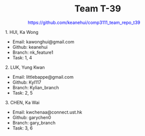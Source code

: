 <h1 style="width:100%; padding-left:44%;">
	Team T-39
</h1>

<p style="width:100%; text-align:center; color:blue;">https://github.com/keanehui/comp3111_team_repo_t39</p>

<p>1. HUI, Ka Wong</p>
<ul>
	<li>Email: kawonghui@gmail.com</li>
	<li>Github: keanehui</li>
	<li>Branch: nk_feature1</li>
	<li>Task: 1, 4</li>
</ul>

<p>2. LUK, Yung Kwan</p>
<ul>
	<li>Email: littlebappe@gmail.com</li>
	<li>Github: Kyl117</li>
	<li>Branch: Kylian_branch</li>
	<li>Task: 2, 5</li>
</ul>

<p>3. CHEN, Ka Wai</p>
<ul>
	<li>Email: kwchenaa@connect.ust.hk</li>
	<li>Github: garychen0</li>
	<li>Branch: gary_branch</li>
	<li>Task: 3, 6</li>
</ul>
